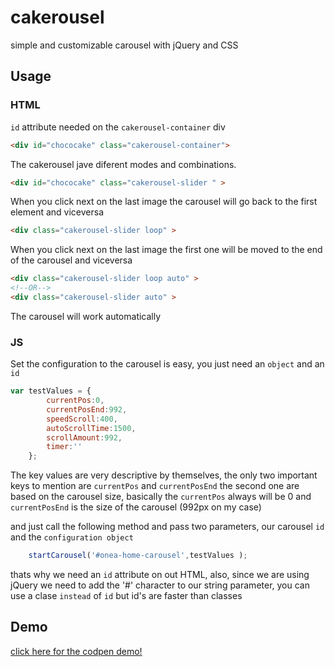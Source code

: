 # cakerousel
simple and customizable carousel with jQuery and CSS

## Usage

### HTML
`id` attribute needed on the `cakerousel-container` div
```html
<div id="chococake" class="cakerousel-container">
```

The cakerousel jave diferent modes and combinations.
```html
<div id="chococake" class="cakerousel-slider " >
```
When you click next on the last image the carousel will go back to the first element and viceversa

```html
<div class="cakerousel-slider loop" >
```
When you click next on the last image the first one will be moved to the end of the carousel and viceversa

```html
<div class="cakerousel-slider loop auto" >
<!--OR-->
<div class="cakerousel-slider auto" >
```
The carousel will work automatically 

### JS
Set the configuration to the carousel is easy, you just need an `object` and an `id`

```javascript
var testValues = {
        currentPos:0,
        currentPosEnd:992,
        speedScroll:400,
        autoScrollTime:1500,
        scrollAmount:992,
        timer:''
    };
```

The key values are very descriptive by themselves, the only two important keys to mention are `currentPos` and `currentPosEnd` the second one are based on the carousel size, basically the `currentPos` always will be 0 and `currentPosEnd` is the size of the carousel (992px on my case)

and just call the following method and pass two parameters, our carousel `id` and the `configuration object`
```javascript
    startCarousel('#onea-home-carousel',testValues );
```
thats why we need an `id` attribute on out HTML, also, since we are using jQuery we need to add the '#' character to our string parameter, you can use a clase `instead` of `id` but id's are faster than classes
 
 ## Demo
 
 [click here for the codpen demo!](https://codepen.io/abelardogg/full/MErExd/)
